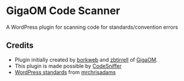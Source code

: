 # GigaOM Code Scanner
A WordPress plugin for scanning code for standards/convention errors

## Credits
* Plugin initially created by [borkweb](https://github.com/borkweb) and [zbtirrell](https://github.com/zbtirrell) of [GigaOM](http://gigaom.com).
* This plugin is made possible by [CodeSniffer](http://pear.php.net/manual/en/package.php.php-codesniffer.php)
* [WordPress standards](https://github.com/mrchrisadams/WordPress-Coding-Standards) from [mrchrisadams](https://github.com/mrchrisadams)
